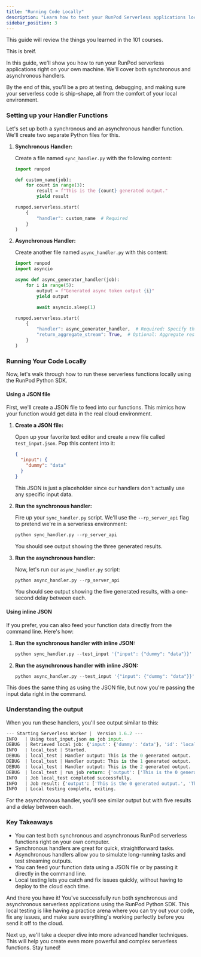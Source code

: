 ```yaml
---
title: "Running Code Locally"
description: "Learn how to test your RunPod Serverless applications locally"
sidebar_position: 3
---
```


This guide will review the things you learned in the 101 courses.

This is breif.

In this guide, we'll show you how to run your RunPod serverless applications right on your own machine.
We'll cover both synchronous and asynchronous handlers.

By the end of this, you'll be a pro at testing, debugging, and making sure your serverless code is ship-shape, all from the comfort of your local environment.

### Setting up your Handler Functions

Let's set up both a synchronous and an asynchronous handler function. We'll create two separate Python files for this.

1. **Synchronous Handler:**

   Create a file named `sync_handler.py` with the following content:

   ```python
   import runpod

   def custom_name(job):
       for count in range(3):
           result = f"This is the {count} generated output."
           yield result

   runpod.serverless.start(
       {
           "handler": custom_name  # Required
       }
   )
   ```

2. **Asynchronous Handler:**

   Create another file named `async_handler.py` with this content:

   ```python
   import runpod
   import asyncio

   async def async_generator_handler(job):
       for i in range(5):
           output = f"Generated async token output {i}"
           yield output

           await asyncio.sleep(1)

   runpod.serverless.start(
       {
           "handler": async_generator_handler,  # Required: Specify the async handler
           "return_aggregate_stream": True,  # Optional: Aggregate results are accessible via /run endpoint
       }
   )
   ```

### Running Your Code Locally

Now, let's walk through how to run these serverless functions locally using the RunPod Python SDK.

#### Using a JSON file

First, we'll create a JSON file to feed into our functions. This mimics how your function would get data in the real cloud environment.

1. **Create a JSON file:**

   Open up your favorite text editor and create a new file called `test_input.json`. Pop this content into it:

   ```json
   {
     "input": {
       "dummy": "data"
     }
   }
   ```

   This JSON is just a placeholder since our handlers don't actually use any specific input data.

2. **Run the synchronous handler:**

   Fire up your `sync_handler.py` script. We'll use the `--rp_server_api` flag to pretend we're in a serverless environment:

   ```python
   python sync_handler.py --rp_server_api
   ```

   You should see output showing the three generated results.

3. **Run the asynchronous handler:**

   Now, let's run our `async_handler.py` script:

   ```python
   python async_handler.py --rp_server_api
   ```

   You should see output showing the five generated results, with a one-second delay between each.

#### Using inline JSON

If you prefer, you can also feed your function data directly from the command line. Here's how:

1. **Run the synchronous handler with inline JSON:**

   ```python
   python sync_handler.py --test_input '{"input": {"dummy": "data"}}'
   ```

2. **Run the asynchronous handler with inline JSON:**

   ```python
   python async_handler.py --test_input '{"input": {"dummy": "data"}}'
   ```

This does the same thing as using the JSON file, but now you're passing the input data right in the command.

### Understanding the output

When you run these handlers, you'll see output similar to this:

```python
--- Starting Serverless Worker |  Version 1.6.2 ---
INFO   | Using test_input.json as job input.
DEBUG  | Retrieved local job: {'input': {'dummy': 'data'}, 'id': 'local_test'}
INFO   | local_test | Started.
DEBUG  | local_test | Handler output: This is the 0 generated output.
DEBUG  | local_test | Handler output: This is the 1 generated output.
DEBUG  | local_test | Handler output: This is the 2 generated output.
DEBUG  | local_test | run_job return: {'output': ['This is the 0 generated output.', 'This is the 1 generated output.', 'This is the 2 generated output.']}
INFO   | Job local_test completed successfully.
INFO   | Job result: {'output': ['This is the 0 generated output.', 'This is the 1 generated output.', 'This is the 2 generated output.']}
INFO   | Local testing complete, exiting.
```

For the asynchronous handler, you'll see similar output but with five results and a delay between each.

### Key Takeaways

- You can test both synchronous and asynchronous RunPod serverless functions right on your own computer.
- Synchronous handlers are great for quick, straightforward tasks.
- Asynchronous handlers allow you to simulate long-running tasks and test streaming outputs.
- You can feed your function data using a JSON file or by passing it directly in the command line.
- Local testing lets you catch and fix issues quickly, without having to deploy to the cloud each time.

And there you have it! You've successfully run both synchronous and asynchronous serverless applications using the RunPod Python SDK. This local testing is like having a practice arena where you can try out your code, fix any issues, and make sure everything's working perfectly before you send it off to the cloud.

Next up, we'll take a deeper dive into more advanced handler techniques. This will help you create even more powerful and complex serverless functions. Stay tuned!
